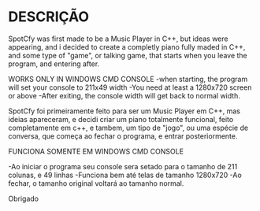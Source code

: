 # DESCRIÇÃO

SpotCfy was first made to be a Music Player in C++, but ideas were appearing, and i decided to create a completly piano fully maded in C++, and some type of "game", or talking game, that starts when you leave the program, and entering after.

WORKS ONLY IN WINDOWS CMD CONSOLE
-when starting, the program will set your console to 211x49 width
-You need at least a 1280x720 screen or above
-After exiting, the console width will get back to normal width.



SpotCfy foi primeiramente feito para ser um Music Player em C++, mas ideias apareceram, e decidi criar um piano totalmente funcional, feito completamente em c++, e tambem, um tipo de "jogo", ou uma espécie de conversa, que começa ao fechar o programa, e entrar posteriormente.





FUNCIONA SOMENTE EM WINDOWS CMD CONSOLE

-Ao iniciar o programa seu console sera setado para o tamanho de 211 colunas, e 49 linhas
-Funciona bem até telas de tamanho 1280x720
-Ao fechar, o tamanho original voltará ao tamanho normal.

Obrigado
